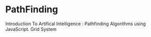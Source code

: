 # PathFinding
Introduction To Artifical Intelligence : Pathfinding Algorithms using JavaScript.  Grid System
